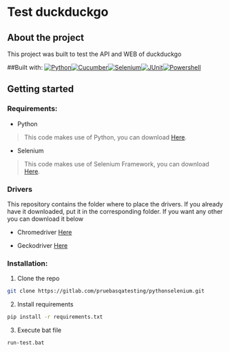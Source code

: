 # Test duckduckgo

## About the project

This project was built to test the API and WEB of duckduckgo

##Built with:
[![Python][Python]][Python-url][![Cucumber][Cucumber]][Cucumber-url][![Selenium][Selenium]][Selenium-url][![JUnit][JUnit]][JUnit-url][![Powershell][Powershell]][Powershell-url]

## Getting started
    
### Requirements:

* Python 

> This code makes use of Python, you can download [Here](https://www.python.org/downloads/). 

  * Selenium

> This code makes use of Selenium Framework, you can download [Here](https://www.selenium.dev/downloads/). 

### Drivers

This repository contains the folder where to place the drivers. If you already have it downloaded, put it in the corresponding folder. If you want any other you can download it below


  * Chromedriver 
 [Here](https://chromedriver.chromium.org/downloads)

  * Geckodriver
  [Here](https://github.com/mozilla/geckodriver/releases)


### Installation:

1. Clone the repo 
```sh
git clone https://gitlab.com/pruebasqatesting/pythonselenium.git
```
2. Install requirements 
```sh
pip install -r requirements.txt
```
3. Execute bat file
```sh
run-test.bat
```

[Python]: https://img.shields.io/badge/Python-20232A?style=for-the-badge&logo=Python&logoColor=61DAFB
[Python-url]: https://www.python.org/
[Cucumber]: https://img.shields.io/badge/Cucumber-FFFFFF?style=for-the-badge&logo=Cucumber&logoColor=73AF59
[Cucumber-url]: https://cucumber.io/
[Selenium]: https://img.shields.io/badge/Selenium-white?style=for-the-badge&logo=Selenium&logoColor=#43B02A
[Selenium-url]: https://www.selenium.dev/
[JUnit]: https://img.shields.io/badge/JUnit-white/?style=for-the-badge&logo=JUnit5&logoColor=#43B02A
[JUnit-url]: https://junit.org/junit5/
[Powershell]: https://img.shields.io/badge/Shell-white?style=for-the-badge&logo=powershell&logoColor=#5391FE
[Powershell-url]: https://learn.microsoft.com/es-es/powershell/
